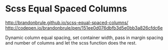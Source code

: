 Scss Equal Spaced Columns
=========================
http://brandonbrule.github.io/scss-equal-spaced-columns/
http://codepen.io/brandonbrule/pen/151ee0d076dbfb3d5e0bb3a826cfdc6e

Dynamic column equal spacing, set container width, pass in margin spacing and number of columns and let the scss function does the rest.
